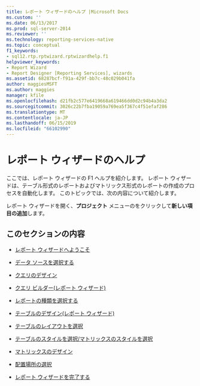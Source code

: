 ```yaml
---
title: レポート ウィザードのヘルプ |Microsoft Docs
ms.custom: ''
ms.date: 06/13/2017
ms.prod: sql-server-2014
ms.reviewer: ''
ms.technology: reporting-services-native
ms.topic: conceptual
f1_keywords:
- sql12.rtp.rptwizard.rptwizardhelp.f1
helpviewer_keywords:
- Report Wizard
- Report Designer [Reporting Services], wizards
ms.assetid: 68287bcf-f91a-429f-bb7c-48c029b041fa
author: maggiesMSFT
ms.author: maggies
manager: kfile
ms.openlocfilehash: d21fb2c577e6419668a619466dd0d2c94b4a3da2
ms.sourcegitcommit: 3026c22b7fba19059a769ea5f367c4f51efaf286
ms.translationtype: MT
ms.contentlocale: ja-JP
ms.lasthandoff: 06/15/2019
ms.locfileid: "66102990"
---
```

# <a name="report-wizard-help"></a>レポート ウィザードのヘルプ
  ここでは、レポート ウィザードの F1 ヘルプを紹介します。 レポート ウィザードは、テーブル形式のレポートおよびマトリックス形式のレポートの作成のプロセスを自動化します。 このトピックでは、次の内容について紹介します。  
  
 レポート ウィザードを開く、**プロジェクト** メニューのをクリックして**新しい項目の追加**します。  
  
## <a name="in-this-section"></a>このセクションの内容  
  
-   [レポート ウィザードへようこそ](../../2014/reporting-services/welcome-to-the-report-wizard.md)  
  
-   [データ ソースを選択する](../../2014/reporting-services/select-the-data-source.md)  
  
-   [クエリのデザイン](../../2014/reporting-services/design-the-query.md)  
  
-   [クエリ ビルダー&#40;レポート ウィザード&#41;](../../2014/reporting-services/query-builder-report-wizard.md)  
  
-   [レポートの種類を選択する](../../2014/reporting-services/select-the-report-type.md)  
  
-   [テーブルのデザイン&#40;レポート ウィザード&#41;](../../2014/reporting-services/design-the-table-report-wizard.md)  
  
-   [テーブルのレイアウトを選択](../../2014/reporting-services/choose-the-table-layout.md)  
  
-   [テーブルのスタイルを選択/マトリックスのスタイルを選択](../../2014/reporting-services/choose-the-table-style-or-choose-the-matrix-style.md)  
  
-   [マトリックスのデザイン](../../2014/reporting-services/design-the-matrix.md)  
  
-   [配置場所の選択](../../2014/reporting-services/choose-the-deployment-location.md)  
  
-   [レポート ウィザードを完了する](../../2014/reporting-services/complete-the-report-wizard.md)  
  
  
